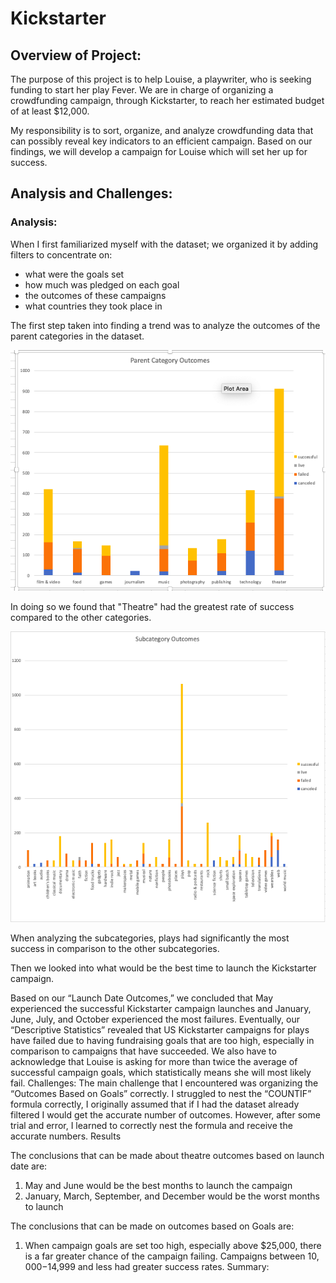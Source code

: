 # Kickstarter

## Overview of Project:

The purpose of this project is to help Louise, a playwriter, who is seeking funding to start her play Fever. We are in charge of organizing a crowdfunding campaign, through Kickstarter, to reach her estimated budget of at least $12,000.

My responsibility is to sort, organize, and analyze crowdfunding data that can possibly reveal key indicators to an efficient campaign. Based on our findings, we will develop a campaign for Louise which will set her up for success.

## Analysis and Challenges:

### Analysis:
  
When I first familiarized myself with the dataset; we organized it by adding filters to concentrate on:

*	what were the goals set 
*	how much was pledged on each goal
*	 the outcomes of these campaigns 
*	what countries they took place in

The first step taken into finding a trend was to analyze the outcomes of the parent categories in the dataset.

![Screenshot](Parent_Category_Outcomes.png)

In doing so we found that "Theatre" had the greatest rate of success compared to the other categories.

![Screenshot](Subcategory_Outcomes.png)

When analyzing the subcategories, plays had significantly the most success in comparison to the other subcategories.
 
Then we looked into what would be the best time to launch the Kickstarter campaign.


 
Based on our “Launch Date Outcomes,” we concluded that May experienced the successful Kickstarter campaign launches and January, June, July, and October experienced the most failures.
Eventually, our “Descriptive Statistics” revealed that US Kickstarter campaigns for plays have failed due to having fundraising goals that are too high, especially in comparison to campaigns that have succeeded.
We also have to acknowledge that Louise is asking for more than twice the average of successful campaign goals, which statistically means she will most likely fail.
	Challenges: 
	The main challenge that I encountered was organizing the “Outcomes Based on Goals” correctly. I struggled to nest the “COUNTIF” formula correctly, I originally assumed that if I had the dataset already filtered I would get the accurate number of outcomes. However, after some trial and error, I learned to correctly nest the formula and receive the accurate numbers.
Results
 
The conclusions that can be made about theatre outcomes based on launch date are:
1.	May and June would be the best months to launch the campaign
2.	January, March, September, and December would be the worst months to launch

 
The conclusions that can be made on outcomes based on Goals are:
1.	When campaign goals are set too high, especially above $25,000, there is a far greater chance of the campaign failing. Campaigns between $10,000-$14,999 and less had greater success rates.
Summary:

